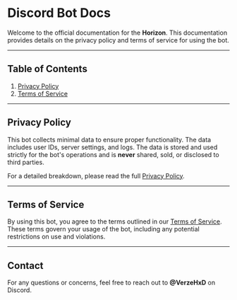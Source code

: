 # Discord Bot Docs

Welcome to the official documentation for the **Horizon**. This documentation provides details on the privacy policy and terms of service for using the bot.

---

## Table of Contents

1. [Privacy Policy](#privacy-policy)
2. [Terms of Service](#terms-of-service)

---

## Privacy Policy

This bot collects minimal data to ensure proper functionality. The data includes user IDs, server settings, and logs. The data is stored and used strictly for the bot's operations and is **never** shared, sold, or disclosed to third parties.

For a detailed breakdown, please read the full [Privacy Policy](privacy_policy.md).

---

## Terms of Service

By using this bot, you agree to the terms outlined in our [Terms of Service](terms_of_service.md). These terms govern your usage of the bot, including any potential restrictions on use and violations.

---

## Contact

For any questions or concerns, feel free to reach out to **@VerzeHxD** on Discord.
